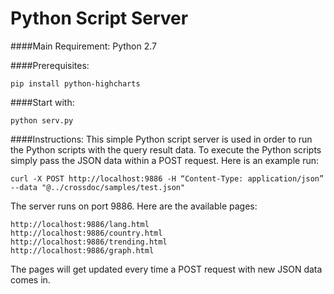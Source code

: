 # Python Script Server

####Main Requirement:
Python 2.7

####Prerequisites:
```
pip install python-highcharts
```

####Start with:
```
python serv.py
```

####Instructions:
This simple Python script server is used in order to run the Python scripts with the query result data.
To execute the Python scripts simply pass the JSON data within a POST request.
Here is an example run:
```
curl -X POST http://localhost:9886 -H “Content-Type: application/json” --data "@../crossdoc/samples/test.json"
```

The server runs on port 9886. Here are the available pages:
```
http://localhost:9886/lang.html
http://localhost:9886/country.html
http://localhost:9886/trending.html
http://localhost:9886/graph.html
```

The pages will get updated every time a POST request with new JSON data comes in.
